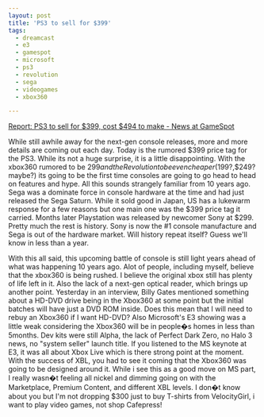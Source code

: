 ```yaml
---
layout: post
title: 'PS3 to sell for $399'
tags:
  - dreamcast
  - e3
  - gamespot
  - microsoft
  - ps3
  - revolution
  - sega
  - videogames
  - xbox360

---
```


<a href="http://www.gamespot.com/news/2005/06/28/news_6128295.html">Report: PS3 to sell for $399, cost $494 to make - News at GameSpot</a>

While still awhile away for the next-gen console releases, more and more details are coming out each day. Today is the rumored $399 price tag for the PS3. While its not a huge surprise, it is a little disappointing.  With the xbox360 rumored to be $299 and the Revolution to be even cheaper($199?,$249? maybe?) its going to be the first time consoles are going to go head to head on features and hype. All this sounds strangely familiar from 10 years ago.  Sega was a dominate force in console hardware at the time and had just released the Sega Saturn. While it sold good in Japan, US has a lukewarm response for a few reasons but one main one was the $399 price tag it carried. Months later Playstation was released by newcomer Sony at $299. Pretty much the rest is history. Sony is now the #1 console manufacture and Sega is out of the hardware market.  Will history repeat itself? Guess we'll know in less than a year.

With this all said, this upcoming battle of console is still light years ahead of what was happening 10 years ago.  Alot of people, including myself, believe that the xbox360 is being rushed. I believe the original xbox still has plenty of life left in it. Also the lack of a next-gen optical reader, which brings up another point. Yesterday in an interview, Billy Gates mentioned something about a HD-DVD drive being in the Xbox360 at some point but the initial batches will have just a DVD ROM inside. Does this mean that I will need to rebuy an Xbox360 if I want HD-DVD? Also Microsoft's E3 showing was a little weak considering the Xbox360 will be in people�s homes in less than 5months.  Dev kits were still Alpha, the lack of Perfect Dark Zero, no Halo 3 news, no "system seller" launch title. If you listened to the MS keynote at E3, it was all about Xbox Live which is there strong point at the moment. With the success of XBL, you had to see it coming that the Xbox360 was going to be designed around it. While i see this as a good move on MS part, I really wasn�t feeling all nickel and dimming going on with the Marketplace, Premium Content, and different XBL levels. I don�t know about you but I'm not dropping $300 just to buy T-shirts from VelocityGirl, i want to play video games, not shop Cafepress!

<!-- technorati tags start -->
<!-- technorati tags end -->
